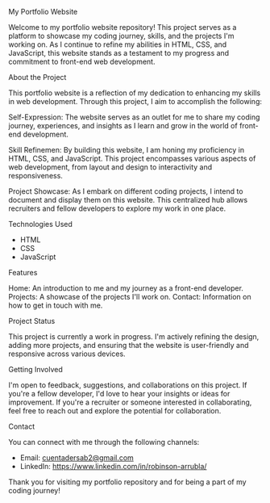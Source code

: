 My Portfolio Website

Welcome to my portfolio website repository! This project serves as a platform to showcase my coding journey, skills, and the projects I'm working on. As I continue to refine my abilities in HTML, CSS, and JavaScript, this website stands as a testament to my progress and commitment to front-end web development.

About the Project

This portfolio website is a reflection of my dedication to enhancing my skills in web development. Through this project, I aim to accomplish the following:

Self-Expression: The website serves as an outlet for me to share my coding journey, experiences, and insights as I learn and grow in the world of front-end development.

Skill Refinemen: By building this website, I am honing my proficiency in HTML, CSS, and JavaScript. This project encompasses various aspects of web development, from layout and design to interactivity and responsiveness.

Project Showcase: As I embark on different coding projects, I intend to document and display them on this website. This centralized hub allows recruiters and fellow developers to explore my work in one place.

Technologies Used

- HTML
- CSS
- JavaScript

Features

Home: An introduction to me and my journey as a front-end developer.
Projects: A showcase of the projects I'll work on.
Contact: Information on how to get in touch with me.

Project Status

This project is currently a work in progress. I'm actively refining the design, adding more projects, and ensuring that the website is user-friendly and responsive across various devices.

Getting Involved

I'm open to feedback, suggestions, and collaborations on this project. If you're a fellow developer, I'd love to hear your insights or ideas for improvement. If you're a recruiter or someone interested in collaborating, feel free to reach out and explore the potential for collaboration.

Contact

You can connect with me through the following channels:

- Email: cuentadersab2@gmail.com
- LinkedIn: https://www.linkedin.com/in/robinson-arrubla/

Thank you for visiting my portfolio repository and for being a part of my coding journey!

